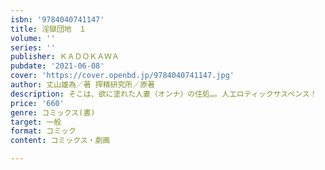 ```yaml
---
isbn: '9784040741147'
title: 淫獄団地　１
volume: ''
series: ''
publisher: ＫＡＤＯＫＡＷＡ
pubdate: '2021-06-08'
cover: 'https://cover.openbd.jp/9784040741147.jpg'
author: 丈山雄為／著 搾精研究所／原著
description: そこは、欲に塗れた人妻（オンナ）の住処…。人エロティックサスペンス！
price: '660'
genre: コミックス(書)
target: 一般
format: コミック
content: コミックス・劇画

---
```

